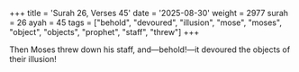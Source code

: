 +++
title = 'Surah 26, Verses 45'
date = '2025-08-30'
weight = 2977
surah = 26
ayah = 45
tags = ["behold", "devoured", "illusion", "mose", "moses", "object", "objects", "prophet", "staff", "threw"]
+++

Then Moses threw down his staff, and—behold!—it devoured the objects of their illusion!